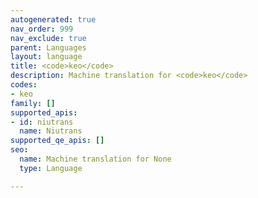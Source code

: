 ```yaml
---
autogenerated: true
nav_order: 999
nav_exclude: true
parent: Languages
layout: language
title: <code>keo</code>
description: Machine translation for <code>keo</code>
codes:
- keo
family: []
supported_apis:
- id: niutrans
  name: Niutrans
supported_qe_apis: []
seo:
  name: Machine translation for None
  type: Language

---
```


